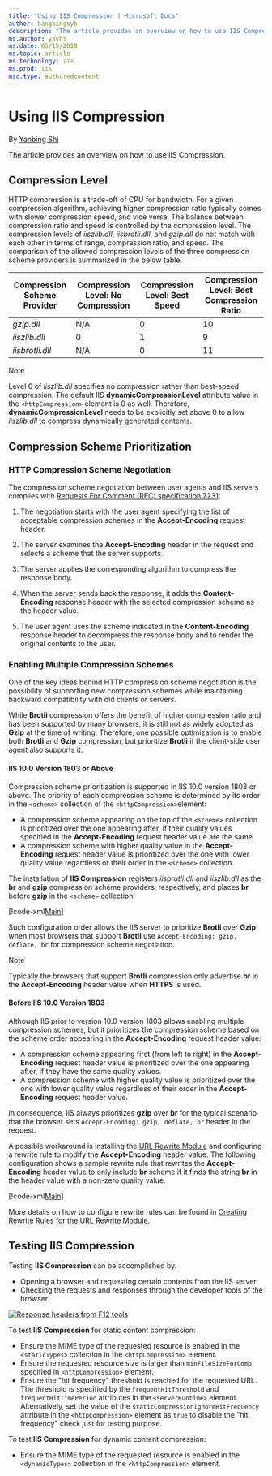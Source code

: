 ```yaml
---
title: "Using IIS Compression | Microsoft Docs"
author: bangbingsyb
description: "The article provides an overview on how to use IIS Compression"
ms.author: yashi
ms.date: 05/15/2018
ms.topic: article
ms.technology: iis
ms.prod: iis
msc.type: authoredcontent
---
```


# Using IIS Compression

By [Yanbing Shi](https://github.com/bangbingsyb)

The article provides an overview on how to use IIS Compression.

## Compression Level

HTTP compression is a trade-off of CPU for bandwidth. For a given compression algorithm, achieving higher compression ratio typically comes with slower compression speed, and vice versa. The balance between compression ratio and speed is controlled by the compression level. The compression levels of *iiszlib.dll*, *iisbrotli.dll*, and *gzip.dll* do not match with each other in terms of range, compression ratio, and speed. The comparison of the allowed compression levels of the three compression scheme providers is summarized in the below table.

| Compression Scheme Provider | Compression Level: No Compression | Compression Level: Best Speed | Compression Level: Best Compression Ratio |
|---------|---------|---------|---------|
| *gzip.dll* | N/A | 0 | 10 |
| *iiszlib.dll* | 0 | 1 | 9 |
| *iisbrotli.dll* | N/A | 0 | 11 |

> [!NOTE]
> Level 0 of *iiszlib.dll* specifies no compression rather than best-speed compression.
> The default IIS **dynamicCompressionLevel** attribute value in the `<httpCompression>` element is 0 as well. Therefore, **dynamicCompressionLevel** needs to be explicitly set above 0 to allow *iiszlib.dll* to compress dynamically generated contents.

## Compression Scheme Prioritization

### HTTP Compression Scheme Negotiation

The compression scheme negotiation between user agents and IIS servers complies with [Requests For Comment (RFC) specification 7231](https://www.ietf.org/rfc/rfc7231.txt):

1. The negotiation starts with the user agent specifying the list of acceptable compression schemes in the **Accept-Encoding** request header.

2. The server examines the **Accept-Encoding** header in the request and selects a scheme that the server supports.

3. The server applies the corresponding algorithm to compress the response body.

4. When the server sends back the response, it adds the **Content-Encoding** response header with the selected compression scheme as the header value.

5. The user agent uses the scheme indicated in the **Content-Encoding** response header to decompress the response body and to render the original contents to the user.

### Enabling Multiple Compression Schemes

One of the key ideas behind HTTP compression scheme negotiation is the possibility of supporting new compression schemes while maintaining backward compatibility with old clients or servers.

While **Brotli** compression offers the benefit of higher compression ratio and has been supported by many browsers, it is still not as widely adopted as **Gzip** at the time of writing. Therefore, one possible optimization is to enable both **Brotli** and **Gzip** compression, but prioritize **Brotli** if the client-side user agent also supports it.

#### IIS 10.0 Version 1803 or Above

Compression scheme prioritization is supported in IIS 10.0 version 1803 or above.
The priority of each compression scheme is determined by its order in the `<scheme>` collection of the `<httpCompression>`element:

- A compression scheme appearing on the top of the `<scheme>` collection is prioritized over the one appearing after, if their quality values specified in the **Accept-Encoding** request header value are the same.
- A compression scheme with higher quality value in the **Accept-Encoding** request header value is prioritized over the one with lower quality value regardless of their order in the `<scheme>` collection.

The installation of **IIS Compression** registers *iisbrotli.dll* and *iiszlib.dll* as the **br** and **gzip** compression scheme providers, respectively, and places **br** before **gzip** in the `<scheme>` collection:

[!code-xml[Main](using-iis-compression/samples/compression-scheme-prioritization-config.xml)]

Such configuration order allows the IIS server to prioritize **Brotli** over **Gzip** when most browsers that support **Brotli** use `Accept-Encoding: gzip, deflate, br` for compression scheme negotiation.

> [!NOTE]
> Typically the browsers that support **Brotli** compression only advertise **br** in the **Accept-Encoding** header value when **HTTPS** is used.

#### Before IIS 10.0 Version 1803

Although IIS prior to version 10.0 version 1803 allows enabling multiple compression schemes, but it prioritizes the compression scheme based on the scheme order appearing in the **Accept-Encoding** request header value:

- A compression scheme appearing first (from left to right) in the **Accept-Encoding** request header value is prioritized over the one appearing after, if they have the same quality values.
- A compression scheme with higher quality value is prioritized over the one with lower quality value regardless of their order in the **Accept-Encoding** request header value.

In consequence, IIS always prioritizes **gzip** over **br** for the typical scenario that the browser sets `Accept-Encoding: gzip, deflate, br` header in the request.

A possible workaround is installing the [URL Rewrite Module](https://docs.microsoft.com/en-us/iis/extensions/url-rewrite-module/using-the-url-rewrite-module) and configuring a rewrite rule to modify the **Accept-Encoding** header value.
The following configuration shows a sample rewrite rule that rewrites the **Accept-Encoding** header value to only include **br** scheme if it finds the string **br** in the header value with a non-zero quality value.

[!code-xml[Main](using-iis-compression/samples/compression-scheme-prioritization-workaround.xml)]

More details on how to configure rewrite rules can be found in
[Creating Rewrite Rules for the URL Rewrite Module](https://docs.microsoft.com/en-us/iis/extensions/url-rewrite-module/creating-rewrite-rules-for-the-url-rewrite-module).

## Testing IIS Compression

Testing **IIS Compression** can be accomplished by:

- Opening a browser and requesting certain contents from the IIS server.
- Checking the requests and responses through the developer tools of the browser.

[![Response headers from F12 tools](using-iis-compression/samples/test_compression.jpg)](using-iis-compression/samples/test_compression.jpg)

To test **IIS Compression** for static content compression:

- Ensure the MIME type of the requested resource is enabled in the `<staticTypes>` collection in the `<httpCompression>` element.
- Ensure the requested resource size is larger than `minFileSizeForComp` specified in `<httpCompression>` element.
- Ensure the "hit frequency" threshold is reached for the requested URL. The threshold is specified by the `frequentHitThreshold` and `frequentHitTimePeriod` attributes in the `<serverRuntime>` element. Alternatively,  set the value of the `staticCompressionIgnoreHitFrequency` attribute in the `<httpCompression>` element as `true` to disable the "hit frequency" check just for testing purpose.

To test **IIS Compression** for dynamic content compression:

- Ensure the MIME type of the requested resource is enabled in the `<dynamicTypes>` collection in the `<httpCompression>` element.
